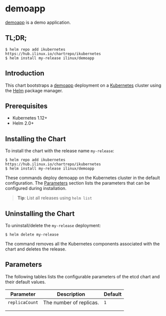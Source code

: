 # demoapp

[demoapp](http://www.magedu.com/) is a demo application.

## TL;DR;

```console
$ helm repo add ikubernetes https://hub.ilinux.io/chartrepo/ikubernetes
$ helm install my-release ilinux/demoapp
```

## Introduction

This chart bootstraps a [demoapp](https://github.com/ikubernetes/) deployment on a [Kubernetes](http://kubernetes.io) cluster using the [Helm](https://helm.sh) package manager.

## Prerequisites

- Kubernetes 1.12+
- Helm 2.0+ 

## Installing the Chart

To install the chart with the release name `my-release`:

```console
$ helm repo add ikubernetes https://hub.ilinux.io/chartrepo/ikubernetes
$ helm install my-release ilinux/demoapp
```

These commands deploy demoapp on the Kubernetes cluster in the default configuration. The [Parameters](#parameters) section lists the parameters that can be configured during installation.

> **Tip**: List all releases using `helm list`

## Uninstalling the Chart

To uninstall/delete the `my-release` deployment:

```console
$ helm delete my-release
```

The command removes all the Kubernetes components associated with the chart and deletes the release.

## Parameters

The following tables lists the configurable parameters of the etcd chart and their default values.

| Parameter      | Description             | Default |
| -------------- | ----------------------- | ------- |
| `replicaCount` | The number of replicas. | `1`     |
|                |                         |         |
|                |                         |         |
